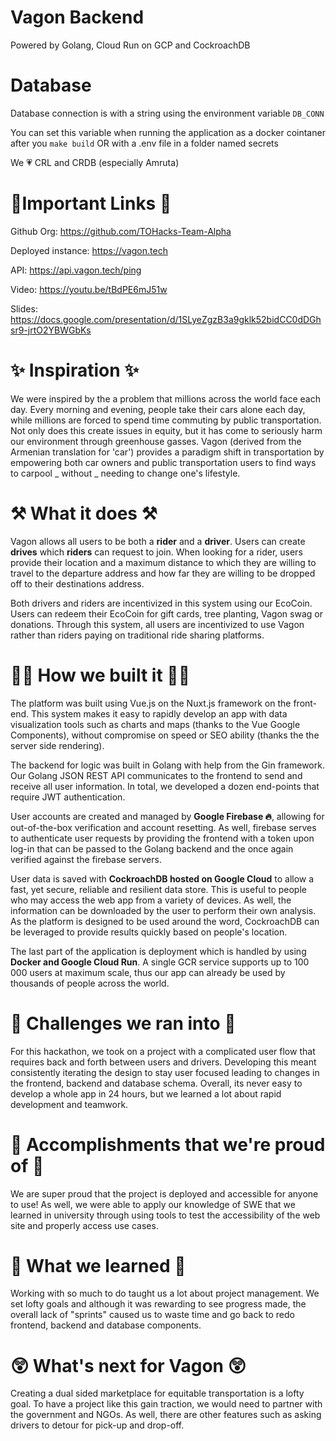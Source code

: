 # Vagon Backend

Powered by Golang, Cloud Run on GCP and CockroachDB

# Database

Database connection is with a string using the environment variable `DB_CONN`

You can set this variable when running the application as a docker cointaner after you `make build` OR with a .env file in a folder named secrets

We 💗 CRL and CRDB (especially Amruta)

# 🔗Important Links 🔗

Github Org: https://github.com/TOHacks-Team-Alpha

Deployed instance: https://vagon.tech

API: https://api.vagon.tech/ping

Video: https://youtu.be/tBdPE6mJ51w

Slides: https://docs.google.com/presentation/d/1SLyeZgzB3a9gklk52bidCC0dDGhsr9-jrtO2YBWGbKs

# ✨ Inspiration ✨

We were inspired by the a problem that millions across the world face each day. Every morning and evening, people take their cars alone each day, while millions are forced to spend time commuting by public transportation. Not only does this create issues in equity, but it has come to seriously harm our environment through greenhouse gasses. Vagon (derived from the Armenian translation for 'car') provides a paradigm shift in transportation by empowering both car owners and public transportation users to find ways to carpool _ without _ needing to change one's lifestyle.

# ⚒ What it does ⚒

Vagon allows all users to be both a **rider** and a **driver**. Users can create **drives** which **riders** can request to join. When looking for a rider, users provide their location and a maximum distance to which they are willing to travel to the departure address and how far they are willing to be dropped off to their destinations address.

Both drivers and riders are incentivized in this system using our EcoCoin. Users can redeem their EcoCoin for gift cards, tree planting, Vagon swag or donations. Through this system, all users are incentivized to use Vagon rather than riders paying on traditional ride sharing platforms.

# 👷‍♂️ How we built it 👷‍♀️

The platform was built using Vue.js on the Nuxt.js framework on the front-end. This system makes it easy to rapidly develop an app with data visualization tools such as charts and maps (thanks to the Vue Google Components), without compromise on speed or SEO ability (thanks the the server side rendering).

The backend for logic was built in Golang with help from the Gin framework. Our Golang JSON REST API communicates to the frontend to send and receive all user information. In total, we developed a dozen end-points that require JWT authentication.

User accounts are created and managed by **Google Firebase 🔥**, allowing for out-of-the-box verification and account resetting. As well, firebase serves to authenticate user requests by providing the frontend with a token upon log-in that can be passed to the Golang backend and the once again verified against the firebase servers.

User data is saved with **CockroachDB hosted on Google Cloud** to allow a fast, yet secure, reliable and resilient data store. This is useful to people who may access the web app from a variety of devices. As well, the information can be downloaded by the user to perform their own analysis. As the platform is designed to be used around the word, CockroachDB can be leveraged to provide results quickly based on people's location.

The last part of the application is deployment which is handled by using **Docker and Google Cloud Run**. A single GCR service supports up to 100 000 users at maximum scale, thus our app can already be used by thousands of people across the world.

# 💪 Challenges we ran into 💪

For this hackathon, we took on a project with a complicated user flow that requires back and forth between users and drivers. Developing this meant consistently iterating the design to stay user focused leading to changes in the frontend, backend and database schema. Overall, its never easy to develop a whole app in 24 hours, but we learned a lot about rapid development and teamwork.

# 🥇 Accomplishments that we're proud of 🥇

We are super proud that the project is deployed and accessible for anyone to use! As well, we were able to apply our knowledge of SWE that we learned in university through using tools to test the accessibility of the web site and properly access use cases.

# 🚸 What we learned 🚸

Working with so much to do taught us a lot about project management. We set lofty goals and although it was rewarding to see progress made, the overall lack of "sprints" caused us to waste time and go back to redo frontend, backend and database components.

# 😲 What's next for Vagon 😲

Creating a dual sided marketplace for equitable transportation is a lofty goal. To have a project like this gain traction, we would need to partner with the government and NGOs. As well, there are other features such as asking drivers to detour for pick-up and drop-off.

